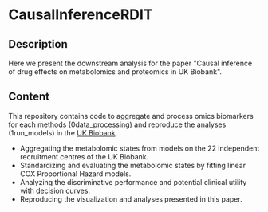 # CausalInferenceRDIT

## Description
Here we present the downstream analysis for the paper "﻿Causal inference of drug effects on metabolomics and proteomics in UK Biobank". 

## Content
This repository contains code to aggregate and process omics biomarkers for each methods  (0data_processing) and reproduce the analyses (1run_models) in the [UK Biobank](https://www.ukbiobank.ac.uk/).

- Aggregating the metabolomic states from models on the 22 independent recruitment centres of the UK Biobank.
- Standardizing and evaluating the metabolomic states by fitting linear COX Proportional Hazard models.
- Analyzing the discriminative performance and potential clinical utility with decision curves.
- Reproducing the visualization and analyses presented in this paper. 
